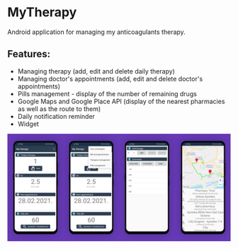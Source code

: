 # MyTherapy
 Android application for managing my anticoagulants therapy.

## Features:
- Managing therapy (add, edit and delete daily therapy)
- Managing doctor's appointments (add, edit and delete doctor's appointments)
- Pills management - display of the number of remaining drugs
- Google Maps and Google Place API (display of the nearest pharmacies as well as the route to them)
- Daily notification reminder
- Widget

![preview](https://github.com/sadreactonly/MyTherapy/blob/main/image_preview.png?raw=true)




